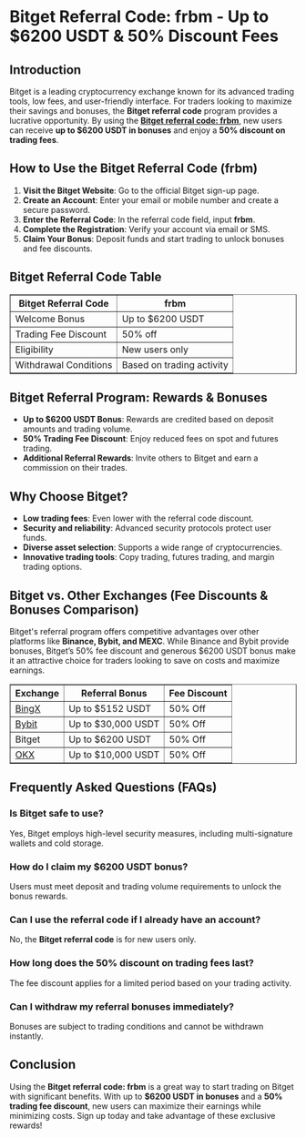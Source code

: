 <h1>Bitget Referral Code: frbm - Up to $6200 USDT & 50% Discount Fees</h1>
<h2>Introduction</h2>
<p>Bitget is a leading cryptocurrency exchange known for its advanced trading tools, low fees, and user-friendly interface. For traders looking to maximize their savings and bonuses, the <strong>Bitget referral code</strong> program provides a lucrative opportunity. By using the <strong><a href="https://partner.bitget.com/bg/78C9LH" target="_blank">Bitget referral code: frbm</a></strong>, new users can receive <strong>up to $6200 USDT in bonuses</strong> and enjoy a <strong>50% discount on trading fees</strong>.</p>

<h2>How to Use the Bitget Referral Code (frbm)</h2>
<ol>
    <li><strong>Visit the Bitget Website</strong>: Go to the official Bitget sign-up page.</li>
    <li><strong>Create an Account</strong>: Enter your email or mobile number and create a secure password.</li>
    <li><strong>Enter the Referral Code</strong>: In the referral code field, input <strong>frbm</strong>.</li>
    <li><strong>Complete the Registration</strong>: Verify your account via email or SMS.</li>
    <li><strong>Claim Your Bonus</strong>: Deposit funds and start trading to unlock bonuses and fee discounts.</li>
</ol>

<h2>Bitget Referral Code Table</h2>
<table border="1">
    <tr>
        <th>Bitget Referral Code</th>
        <th>frbm</th>
    </tr>
    <tr>
        <td>Welcome Bonus</td>
        <td>Up to $6200 USDT</td>
    </tr>
    <tr>
        <td>Trading Fee Discount</td>
        <td>50% off</td>
    </tr>
    <tr>
        <td>Eligibility</td>
        <td>New users only</td>
    </tr>
    <tr>
        <td>Withdrawal Conditions</td>
        <td>Based on trading activity</td>
    </tr>
</table>

<h2>Bitget Referral Program: Rewards & Bonuses</h2>
<ul>
    <li><strong>Up to $6200 USDT Bonus</strong>: Rewards are credited based on deposit amounts and trading volume.</li>
    <li><strong>50% Trading Fee Discount</strong>: Enjoy reduced fees on spot and futures trading.</li>
    <li><strong>Additional Referral Rewards</strong>: Invite others to Bitget and earn a commission on their trades.</li>
</ul>

<h2>Why Choose Bitget?</h2>
<ul>
    <li><strong>Low trading fees</strong>: Even lower with the referral code discount.</li>
    <li><strong>Security and reliability</strong>: Advanced security protocols protect user funds.</li>
    <li><strong>Diverse asset selection</strong>: Supports a wide range of cryptocurrencies.</li>
    <li><strong>Innovative trading tools</strong>: Copy trading, futures trading, and margin trading options.</li>
</ul>

<h2>Bitget vs. Other Exchanges (Fee Discounts & Bonuses Comparison)</h2>
<p>Bitget's referral program offers competitive advantages over other platforms like <strong>Binance, Bybit, and MEXC</strong>. While Binance and Bybit provide bonuses, Bitget’s 50% fee discount and generous $6200 USDT bonus make it an attractive choice for traders looking to save on costs and maximize earnings.</p>

<table border="1">
    <tr>
        <th>Exchange</th>
        <th>Referral Bonus</th>
        <th>Fee Discount</th>
    </tr>
    <tr>
        <td><a href="https://github.com/BingX-Referral-Code/">BingX</a></td>
        <td>Up to $5152 USDT</td>
        <td>50% Off</td>
    </tr>
    <tr>
        <td><a href="https://github.com/Bybit-Referral-Code/">Bybit</a></td>
        <td>Up to $30,000 USDT</td>
        <td>50% Off</td>
    </tr>
    <tr>
        <td>Bitget</td>
        <td>Up to $6200 USDT</td>
        <td>50% Off</td>
    </tr>
    <tr>
        <td><a href="https://github.com/OKX-Referral-Code/">OKX</a></td>
        <td>Up to $10,000 USDT</td>
        <td>50% Off</td>
    </tr>
</table>

<h2>Frequently Asked Questions (FAQs)</h2>
<h3>Is Bitget safe to use?</h3>
<p>Yes, Bitget employs high-level security measures, including multi-signature wallets and cold storage.</p>

<h3>How do I claim my $6200 USDT bonus?</h3>
<p>Users must meet deposit and trading volume requirements to unlock the bonus rewards.</p>

<h3>Can I use the referral code if I already have an account?</h3>
<p>No, the <strong>Bitget referral code</strong> is for new users only.</p>

<h3>How long does the 50% discount on trading fees last?</h3>
<p>The fee discount applies for a limited period based on your trading activity.</p>

<h3>Can I withdraw my referral bonuses immediately?</h3>
<p>Bonuses are subject to trading conditions and cannot be withdrawn instantly.</p>

<h2>Conclusion</h2>
<p>Using the <strong>Bitget referral code: frbm</strong> is a great way to start trading on Bitget with significant benefits. With up to <strong>$6200 USDT in bonuses</strong> and a <strong>50% trading fee discount</strong>, new users can maximize their earnings while minimizing costs. Sign up today and take advantage of these exclusive rewards!</p>

